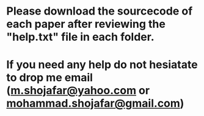 # Please download the sourcecode of each paper after reviewing the "help.txt" file in each folder.
# If you need any help do not hesiatate to drop me email (m.shojafar@yahoo.com or mohammad.shojafar@gmail.com)
